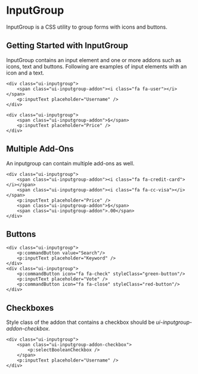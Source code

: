 # InputGroup

InputGroup is a CSS utility to group forms with icons and buttons.

## Getting Started with InputGroup
InputGroup contains an input element and one or more addons such as icons, text and buttons.
Following are examples of input elements with an icon and a text.

```xhtml
<div class="ui-inputgroup">
    <span class="ui-inputgroup-addon"><i class="fa fa-user"></i></span>
    <p:inputText placeholder="Username" />
</div>
```
```xhtml
<div class="ui-inputgroup">
    <span class="ui-inputgroup-addon">$</span>
    <p:inputText placeholder="Price" />
</div>
```

## Multiple Add-Ons
An inputgroup can contain multiple add-ons as well.

```xhtml
<div class="ui-inputgroup">
    <span class="ui-inputgroup-addon"><i class="fa fa-credit-card"></i></span>
    <span class="ui-inputgroup-addon"><i class="fa fa-cc-visa"></i></span>
    <p:inputText placeholder="Price" />
    <span class="ui-inputgroup-addon">$</span>
    <span class="ui-inputgroup-addon">.00</span>
</div>
```
## Buttons

```xhtml
<div class="ui-inputgroup">
    <p:commandButton value="Search"/>
    <p:inputText placeholder="Keyword" />
</div>
<div class="ui-inputgroup">
    <p:commandButton icon="fa fa-check" styleClass="green-button"/>
    <p:inputText placeholder="Vote" />
    <p:commandButton icon="fa fa-close" styleClass="red-button"/>
</div>
```
## Checkboxes

Style class of the addon that contains a checkbox should be _ui-inputgroup-addon-checkbox._

```xhtml
<div class="ui-inputgroup">
    <span class="ui-inputgroup-addon-checkbox">
        <p:selectBooleanCheckbox />
    </span>
    <p:inputText placeholder="Username" />
</div>
```
